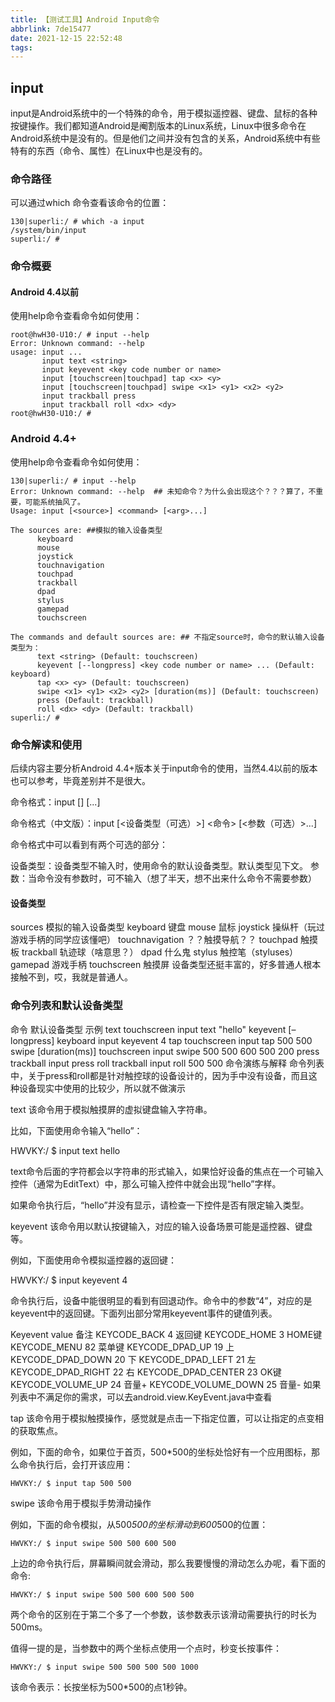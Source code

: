 ```yaml
---
title: 【测试工具】Android Input命令
abbrlink: 7de15477
date: 2021-12-15 22:52:48
tags:
---
```


## input

input是Android系统中的一个特殊的命令，用于模拟遥控器、键盘、鼠标的各种按键操作。我们都知道Android是阉割版本的Linux系统，Linux中很多命令在Android系统中是没有的。但是他们之间并没有包含的关系，Android系统中有些特有的东西（命令、属性）在Linux中也是没有的。

### 命令路径

可以通过which 命令查看该命令的位置：

```
130|superli:/ # which -a input        
/system/bin/input
superli:/ # 
```


### 命令概要

#### Android 4.4以前

使用help命令查看命令如何使用：

```
root@hwH30-U10:/ # input --help
Error: Unknown command: --help
usage: input ...
       input text <string>
       input keyevent <key code number or name>
       input [touchscreen|touchpad] tap <x> <y>
       input [touchscreen|touchpad] swipe <x1> <y1> <x2> <y2>
       input trackball press
       input trackball roll <dx> <dy>
root@hwH30-U10:/ #
```
### Android 4.4+

使用help命令查看命令如何使用：

```
130|superli:/ # input --help
Error: Unknown command: --help  ## 未知命令？为什么会出现这个？？？算了，不重要，可能系统抽风了。
Usage: input [<source>] <command> [<arg>...]

The sources are: ##模拟的输入设备类型
      keyboard
      mouse
      joystick
      touchnavigation
      touchpad
      trackball
      dpad
      stylus
      gamepad
      touchscreen

The commands and default sources are: ## 不指定source时，命令的默认输入设备类型为：
      text <string> (Default: touchscreen)
      keyevent [--longpress] <key code number or name> ... (Default: keyboard)
      tap <x> <y> (Default: touchscreen)
      swipe <x1> <y1> <x2> <y2> [duration(ms)] (Default: touchscreen)
      press (Default: trackball)
      roll <dx> <dy> (Default: trackball)
superli:/ # 
```

### 命令解读和使用

后续内容主要分析Android 4.4+版本关于input命令的使用，当然4.4以前的版本也可以参考，毕竟差别并不是很大。

命令格式：input [<source>] <command> [<arg>...]

命令格式（中文版）：input [<设备类型（可选）>] <命令> [<参数（可选）>...]

命令格式中可以看到有两个可选的部分：

设备类型：设备类型不输入时，使用命令的默认设备类型。默认类型见下文。
参数：当命令没有参数时，可不输入（想了半天，想不出来什么命令不需要参数）

#### 设备类型

sources	模拟的输入设备类型
keyboard	键盘
mouse	鼠标
joystick	操纵杆（玩过游戏手柄的同学应该懂吧）
touchnavigation	？？触摸导航？？
touchpad	触摸板
trackball	轨迹球（啥意思？）
dpad	什么鬼
stylus	触控笔（styluses）
gamepad	游戏手柄
touchscreen	触摸屏
设备类型还挺丰富的，好多普通人根本接触不到，哎，我就是普通人。

### 命令列表和默认设备类型

命令	默认设备类型	示例
text	touchscreen	input text "hello"
keyevent [–longpress]	keyboard	input keyevent 4
tap	touchscreen	input tap 500 500
swipe [duration(ms)]	touchscreen	input swipe 500 500 600 500 200
press	trackball	input press
roll	trackball	input roll 500 500
命令演练与解释
命令列表中，关于press和roll都是针对触控球的设备设计的，因为手中没有设备，而且这种设备现实中使用的比较少，所以就不做演示

text
该命令用于模拟触摸屏的虚拟键盘输入字符串。

比如，下面使用命令输入“hello”：

HWVKY:/ $ input text hello

text命令后面的字符都会以字符串的形式输入，如果恰好设备的焦点在一个可输入控件（通常为EditText）中，那么可输入控件中就会出现“hello”字样。

如果命令执行后，“hello”并没有显示，请检查一下控件是否有限定输入类型。

keyevent
该命令用以默认按键输入，对应的输入设备场景可能是遥控器、键盘等。

例如，下面使用命令模拟遥控器的返回键：

HWVKY:/ $ input keyevent 4

命令执行后，设备中能很明显的看到有回退动作。命令中的参数“4”，对应的是keyevent中的返回键。下面列出部分常用keyevent事件的键值列表。

Keyevent	value	备注
KEYCODE_BACK	4	返回键
KEYCODE_HOME	3	HOME键
KEYCODE_MENU	82	菜单键
KEYCODE_DPAD_UP	19	上
KEYCODE_DPAD_DOWN	20	下
KEYCODE_DPAD_LEFT	21	左
KEYCODE_DPAD_RIGHT	22	右
KEYCODE_DPAD_CENTER	23	OK键
KEYCODE_VOLUME_UP	24	音量+
KEYCODE_VOLUME_DOWN	25	音量-
如果列表中不满足你的需求，可以去android.view.KeyEvent.java中查看

tap
该命令用于模拟触摸操作，感觉就是点击一下指定位置，可以让指定的点变相的获取焦点。

例如，下面的命令，如果位于首页，500*500的坐标处恰好有一个应用图标，那么命令执行后，会打开该应用：

```HWVKY:/ $ input tap 500 500```

swipe
该命令用于模拟手势滑动操作

例如，下面的命令模拟，从500*500的坐标滑动到600*500的位置：

```HWVKY:/ $ input swipe 500 500 600 500```

上边的命令执行后，屏幕瞬间就会滑动，那么我要慢慢的滑动怎么办呢，看下面的命令:

```HWVKY:/ $ input swipe 500 500 600 500 500```

两个命令的区别在于第二个多了一个参数，该参数表示该滑动需要执行的时长为500ms。

值得一提的是，当参数中的两个坐标点使用一个点时，秒变长按事件：

```HWVKY:/ $ input swipe 500 500 500 500 1000```

该命令表示：长按坐标为500*500的点1秒钟。

